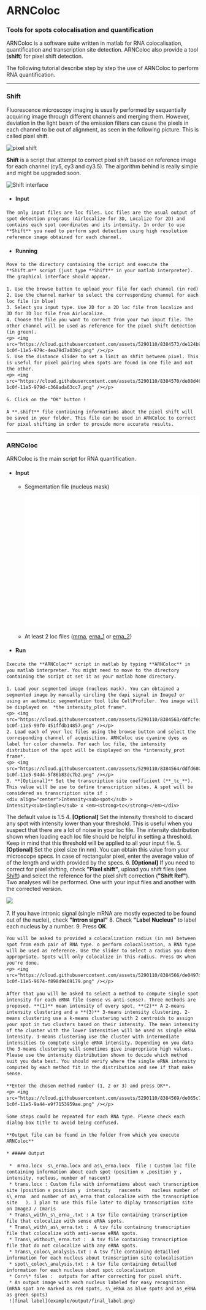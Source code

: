 ARNColoc
========

### Tools for spots colocalisation and quantification

ARNColoc is a software suite written in matlab for RNA colocalisation, quantification and transcription site detection. ARNColoc also provide a tool (**shift**) for pixel shift detection.

The following tutorial describe step by step the use of ARNColoc to perform RNA quantification.

* * *

### Shift
 Fluorescence microscopy imaging is usually performed by sequentially acquiring image through different channels and merging them. However, deviation in the light beam of the emission filters can cause the pixels in each channel to be out of alignment, as seen in the following picture. This is called pixel shift.  
  
  ![pixel shift](https://cloud.githubusercontent.com/assets/5290110/8384565/de037280-1c0f-11e5-9476-195405faa015.jpg)
  
 **Shift** is a script that attempt to correct pixel shift based on reference image for each channel (cy5, cy3 and cy3.5). The algorithm behind is really simple and might be upgraded soon. 
  
   ![Shift interface](https://cloud.githubusercontent.com/assets/5290110/8384572/de0fc13e-1c0f-11e5-86a1-e584d03991ae.png)  

   * #### Input  
    The only input files are loc files. Loc files are the usual output of spot detection programs (Airlocalize for 3D, Localize for 2D) and contains each spot coordinates and its intensity. In order to use **Shift** you need to perform spot detection using high resolution reference image obtained for each channel.
          
   * #### Running
    Move to the directory containing the script and execute the **Shift.m** script (just type **Shift** in your matlab interpreter). The graphical interface should appear.

    1. Use the browse button to upload your file for each channel (in red)
    2. Use the channel marker to select the corresponding channel for each loc file (in blue)
    3. Select you input type. Use 2D for a 2D loc file from localize and 3D for 3D loc file from Airlocalize.  
    4. Choose the file you want to correct from your two input file. The other channel will be used as reference for the pixel shift detection (in green).
    <p> <img src="https://cloud.githubusercontent.com/assets/5290110/8384573/de124b98-1c0f-11e5-979c-4ea79d7a039d.png" /></p>
    5. Use the distance slider to set a limit on shfit between pixel. This is useful for pixel pairing when spots are found in one file and not the other. 
    <p> <img src="https://cloud.githubusercontent.com/assets/5290110/8384570/de08d46e-1c0f-11e5-979d-c368ada63cc7.png" /></p>  
  
    6. Click on the "OK" button !
        
    A **.shift** file containing informations about the pixel shift will be saved in your folder. This file can be used in ARNColoc to correct for pixel shifting in order to provide more accurate results.
        
* * *

### ARNColoc  

ARNColoc is the main script for RNA quantification.  
   * #### Input  
     * Segmentation file (nucleus mask)

        ![mask file](example/input/mask_for_display.png)
        
     * At least 2 loc files ([mrna](example/input/mRNA.loc), [erna_1](example/input/s_eRNA.loc) or [erna_2](example/input/as_eRNA.loc))

  
   * #### Run
    Execute the **ARNColoc** script in matlab by typing **ARNColoc** in you matlab interpreter. You might need to move to the directory containing the script ot set it as your matlab home directory.  
   
    1. Load your segmented image (nucleus mask). You can obtained a segmented image by manually circling the dapi signal in ImageJ or using an automatic segmentation tool like CellProfiler. You image will be displayed on  *the intensity_plot frame*.
    <p> <img src="https://cloud.githubusercontent.com/assets/5290110/8384563/ddfcfed2-1c0f-11e5-99f0-451ffdb14857.png" /></p>
    2. Load each of your loc files using the browse button and select the corresponding channel of acquisition. ARNColoc use cyanine dyes as label for color channels. For each loc file, the intensity distribution of the spot will be displayed on the *intensity_prot frame*.
    <p> <img src="https://cloud.githubusercontent.com/assets/5290110/8384564/ddfd6804-1c0f-11e5-94d4-5f86b83dc7b2.png" /></p> 
    3. **[Optional]** Set the transcription site coefficient (**_tc_**). This value will be use to define transcription sites. A spot will be considered as transcription site if :
    <div align="center">Intensity<sub>spot</sub> > Intensity<sub>single</sub> x <em><strong>tc</strong></em></div>
The default value is 1.5
    4. **[Optional]** Set the intensity threshold to discard any spot with intensity lower than your threshold. This is useful when you suspect that there are a lot of noise in your loc file. The intensity distribution shown when loading each loc file should be helpful in setting a threshold. Keep in mind that this threshold will be applied to all your input file.
    5. **[Optional]** Set the pixel size (in nm). You can obtain this value from your microscope specs. In case of rectangular pixel, enter the average value of of the length and width provided by the specs.
    6. **[Optional]** If you need to correct for pixel shifting, check  **"Pixel shift"**, upload you shift files (see [Shift](#shift)) and select the reference for the pixel shift correction (**"Shift Ref"**). Two analyses will be performed. One with your input files and another with the corrected version.
    <p> <img src="https://cloud.githubusercontent.com/assets/5290110/8384567/de050c94-1c0f-11e5-87a4-499b00dbb55a.png" /></p>
    7. If you have intronic signal (single mRNA are mostly expected to be found out of the nuclei), check **"Intron signal"**
    8. Check **"Label Nucleus"** to label each nucleus by a number.
    9. Press **OK**.
  
    You will be asked to provided a colocalization radius (in nm) between spot from each pair of RNA type. o perform colocalisation, a RNA type will be used as reference. Use the slider to select a radius you deem appropriate. Spots will only colocalize in this radius. Press OK when you're done.
    <p> <img src="https://cloud.githubusercontent.com/assets/5290110/8384566/de0497d2-1c0f-11e5-9674-f898d9469179.png" /></p>
  
    After that you will be asked to select a method to compute single spot intensity for each eRNA file (sense vs anti-sense). Three methods are proposed. **(1)** mean intensity of every spot, **(2)** A 2-means intensity clustering and a **(3)** 3-means intensity clustering. 2-means clustering use a k-means clustering with 2 centroids to assign your spot in two clusters based on their intensity. The mean intensity of the cluster with the lower intensities will be used as single eRNA intensity. 3-means clustering use the cluster with intermediate intensities to comptute single eRNA intensity. Depending on you data the 3-means clustering will sometimes give inapropriate high values. Please use the intensity distribution shown to decide which method suit you data best. You should verify where the single eRNA intensity computed by each method fit in the distribution and see if that make sense. 
  
    **Enter the chosen method number (1, 2 or 3) and press OK**.
    <p> <img src="https://cloud.githubusercontent.com/assets/5290110/8384569/de065c70-1c0f-11e5-9a44-e9f7153959ae.png" /></p>

    Some steps could be repeated for each RNA type. Please check each dialog box title to avoid being confused.
  
    **Output file can be found in the folder from which you execute ARNColoc**
    
    * ##### Output
    
     *  mrna.locx  s\_erna.locx and as\_erna.locx  file : Custom loc file containing information about each spot (position x ,position y , intensity, nucleus, number of nascent) 
     * trans.locx : Custom file with informations about each transcription site (position x	position y	intensity	nascents	nucleus	number of s\_erna  and number of as\_erna that colocalize with the transcription site	). I plan to use this file later to diplay transcription site on ImageJ / Imaris
     * Trans\_with\_s\_erna_.txt : A tsv file containing transcription file that colocalize with sense eRNA spots. 
     * Trans\_with\_as\_erna.txt :  A tsv file containing transcription file that colocalize with anti-sense eRNA spots. 
     * Trans\_without\_erna.txt :  A tsv file containing transcription file that do not colocalize with any eRNA spots. 
     * Trans\_coloc\_analysis.txt : A tsv file containing detailled information for each nucleus about transcription site colocalisation
     * spot\_coloc\_analysis.txt : A tsv file containing detailled information for each nucleus about spot colocalisation
     * Corr\* files :  outputs for after correcting for pixel shift.
     * An output image with each nucleus labeled for easy recognition (mRNA spot are marked as red spots, s\_eRNA as blue spots and as_eRNA as green spots)
     ![final label](example/output/final_label.png)





